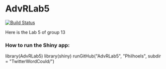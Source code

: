 # AdvRLab5
[![Build Status](https://travis-ci.org/Philhoels/AdvRLab5.svg?branch=master)](https://travis-ci.org/Philhoels/AdvRLab5)

Here is the Lab 5 of group 13

### How to run the Shiny app:
library(AdvRLab5)
library(shiny)
runGitHub("AdvRLab5", "Philhoels", subdir = "TwitterWordCould/")
